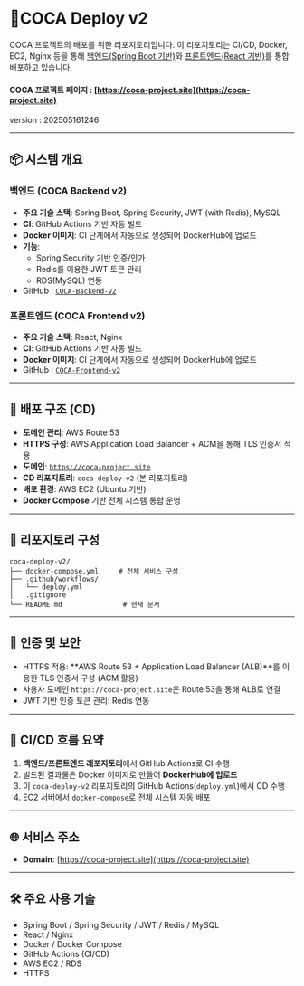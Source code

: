 # 📆COCA Deploy v2  
  
COCA 프로젝트의 배포를 위한 리포지토리입니다. 이 리포지토리는 CI/CD, Docker, EC2, Nginx 등을 통해 [백엔드(Spring Boot 기반)](https://github.com//KRSuchan/COCA-Backend-v2/)와 [프론트엔드(React 기반)](https://github.com//KRSuchan/COCA-Frontend-v2/)를 통합 배포하고 있습니다.  
#### COCA 프로젝트 페이지 : [https://coca-project.site](https://coca-project.site)  
version : 202505161246

---

## 📦 시스템 개요

### 백엔드 (COCA Backend v2)
- **주요 기술 스택**: Spring Boot, Spring Security, JWT (with Redis), MySQL
- **CI**: GitHub Actions 기반 자동 빌드
- **Docker 이미지**: CI 단계에서 자동으로 생성되어 DockerHub에 업로드
- **기능**:
  - Spring Security 기반 인증/인가
  - Redis를 이용한 JWT 토큰 관리
  - RDS(MySQL) 연동
- GitHub : [`COCA-Backend-v2`](https://github.com/KRSuchan/COCA-Backend-v2)

### 프론트엔드 (COCA Frontend v2)
- **주요 기술 스택**: React, Nginx
- **CI**: GitHub Actions 기반 자동 빌드
- **Docker 이미지**: CI 단계에서 자동으로 생성되어 DockerHub에 업로드
- GitHub : [`COCA-Frontend-v2`](https://github.com//KRSuchan/COCA-Frontend-v2)

---

## 🚀 배포 구조 (CD)

- **도메인 관리**: AWS Route 53
- **HTTPS 구성**: AWS Application Load Balancer + ACM을 통해 TLS 인증서 적용
- **도메인**: [`https://coca-project.site`](https://coca-project.site)
- **CD 리포지토리**: `coca-deploy-v2` (본 리포지토리)
- **배포 환경**: AWS EC2 (Ubuntu 기반)
- **Docker Compose** 기반 전체 시스템 통합 운영

---

## 📁 리포지토리 구성
```
coca-deploy-v2/  
├── docker-compose.yml     # 전체 서비스 구성  
├── .github/workflows/
│   └── deploy.yml
│   .gitignore
└── README.md               # 현재 문서
```

---

## 🔐 인증 및 보안

- HTTPS 적용: **AWS Route 53 + Application Load Balancer (ALB)**를 이용한 TLS 인증서 구성 (ACM 활용)
- 사용자 도메인 `https://coca-project.site`은 Route 53을 통해 ALB로 연결
- JWT 기반 인증 토큰 관리: Redis 연동

---

## 🔄 CI/CD 흐름 요약

1. **백엔드/프론트엔드 레포지토리**에서 GitHub Actions로 CI 수행
2. 빌드된 결과물은 Docker 이미지로 만들어 **DockerHub에 업로드**
3. 이 `coca-deploy-v2` 리포지토리의 GitHub Actions(`deploy.yml`)에서 CD 수행
4. EC2 서버에서 `docker-compose`로 전체 시스템 자동 배포

---

## 🌐 서비스 주소

- **Domain**: [https://coca-project.site](https://coca-project.site)

---

## 🛠 주요 사용 기술

- Spring Boot / Spring Security / JWT / Redis / MySQL
- React / Nginx
- Docker / Docker Compose
- GitHub Actions (CI/CD)
- AWS EC2 / RDS
- HTTPS
